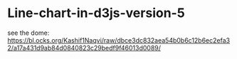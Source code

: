 # Line-chart-in-d3js-version-5
see the dome: https://bl.ocks.org/Kashif1Naqvi/raw/dbce3dc832aea54b0b6c12b6ec2efa32/a17a431d9ab84d0840823c29bedf9f46013d0089/
